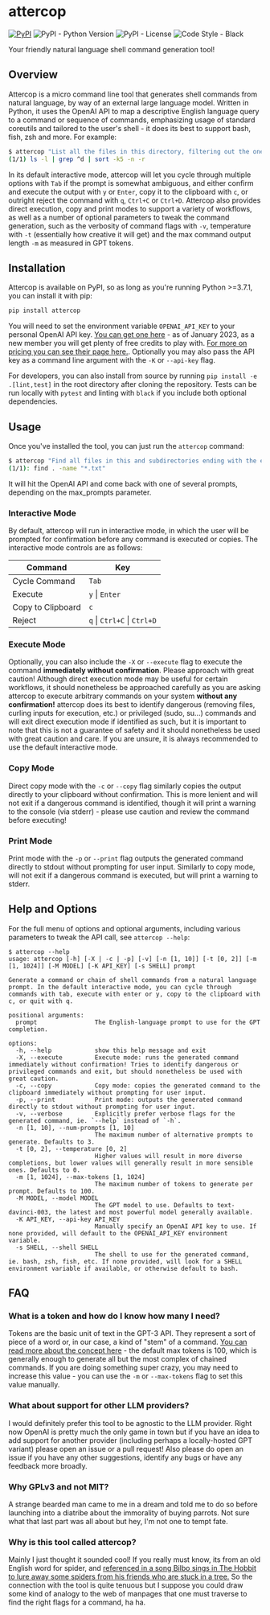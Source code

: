 # attercop

[![PyPI](https://img.shields.io/pypi/v/attercop?color=gr)](https://pypi.org/project/attercop/#description)
![PyPI - Python Version](https://img.shields.io/badge/dynamic/json?query=info.requires_python&label=python&url=https%3A%2F%2Fpypi.org%2Fpypi%2Fattercop%2Fjson)
![PyPI - License](https://img.shields.io/pypi/l/attercop)
![Code Style - Black](https://img.shields.io/badge/code%20style-black-black)

Your friendly natural language shell command generation tool!

## Overview

Attercop is a micro command line tool that generates shell commands from natural language, by way of an external large language model. Written in Python, it uses the OpenAI API to map a descriptive English language query to a command or sequence of commands, emphasizing usage of standard coreutils and tailored to the user's shell - it does its best to support bash, fish, zsh and more. For example:

```bash
$ attercop "List all the files in this directory, filtering out the ones that are not directories, and then sort them by size, largest first."
(1/1) ls -l | grep ^d | sort -k5 -n -r
```

In its default interactive mode, attercop will let you cycle through multiple options with `Tab` if the prompt is somewhat ambiguous, and either confirm and execute the output with `y` or `Enter`, copy it to the clipboard with `c`, or outright reject the command with `q`, `Ctrl+C` or `Ctrl+D`. Attercop also provides direct execution, copy and print modes to support a variety of workflows, as well as a number of optional parameters to tweak the command generation, such as the verbosity of command flags with `-v`, temperature with `-t` (essentially how creative it will get) and the max command output length `-m` as measured in GPT tokens.

## Installation

Attercop is available on PyPI, so as long as you're running Python >=3.7.1, you can install it with pip:

```bash
pip install attercop
```

You will need to set the environment variable `OPENAI_API_KEY` to your personal OpenAI API key. [You can get one here](https://beta.openai.com/) - as of January 2023, as a new member you will get plenty of free credits to play with. [For more on pricing you can see their page here.](https://openai.com/api/pricing/). Optionally you may also pass the API key as a command line argument with the `-K` or `--api-key` flag.

For developers, you can also install from source by running `pip install -e .[lint,test]` in the root directory after cloning the repository. Tests can be run locally with `pytest` and linting with `black` if you include both optional dependencies.

## Usage

Once you've installed the tool, you can just run the `attercop` command:

```bash
$ attercop "Find all files in this and subdirectories ending with the extension .txt"
(1/1): find . -name "*.txt"
```

It will hit the OpenAI API and come back with one of several prompts, depending on the max_prompts parameter.

### Interactive Mode

By default, attercop will run in interactive mode, in which the user will be prompted for confirmation before any command is executed or copies. The interactive mode controls are as follows:

| Command           | Key                         |
|-------------------|-----------------------------|
| Cycle Command     | `Tab`                       |
| Execute           | `y` \| `Enter`              |
| Copy to Clipboard | `c`                         |
| Reject            | `q` \| `Ctrl+C` \| `Ctrl+D` |

### Execute Mode

Optionally, you can also include the `-X` or `--execute` flag to execute the command **immediately without confirmation**. Please approach with great caution! Although direct execution mode may be useful for certain workflows, it should nonetheless be approached carefully as you are asking attercop to execute arbitrary commands on your system **without any confirmation!** attercop does its best to identify dangerous (removing files, curling inputs for execution, etc.) or privileged (sudo, su...) commands and will exit direct execution mode if identified as such, but it is important to note that this is not a guarantee of safety and it should nonetheless be used with great caution and care. If you are unsure, it is always recommended to use the default interactive mode.

### Copy Mode

Direct copy mode with the `-c` or `--copy` flag similarly copies the output directly to your clipboard without confirmation. This is more lenient and will not exit if a dangerous command is identified, though it will print a warning to the console (via stderr) - please use caution and review the command before executing!

### Print Mode

Print mode with the `-p` or `--print` flag outputs the generated command directly to stdout without prompting for user input. Similarly to copy mode, will not exit if a dangerous command is executed, but will print a warning to stderr.

## Help and Options

For the full menu of options and optional arguments, including various parameters to tweak the API call, see `attercop --help`:

```
$ attercop --help
usage: attercop [-h] [-X | -c | -p] [-v] [-n [1, 10]] [-t [0, 2]] [-m [1, 1024]] [-M MODEL] [-K API_KEY] [-s SHELL] prompt

Generate a command or chain of shell commands from a natural language prompt. In the default interactive mode, you can cycle through commands with tab, execute with enter or y, copy to the clipboard with c, or quit with q.

positional arguments:
  prompt                The English-language prompt to use for the GPT completion.

options:
  -h, --help            show this help message and exit
  -X, --execute         Execute mode: runs the generated command immediately without confirmation! Tries to identify dangerous or privileged commands and exit, but should nonetheless be used with great caution.
  -c, --copy            Copy mode: copies the generated command to the clipboard immediately without prompting for user input.
  -p, --print           Print mode: outputs the generated command directly to stdout without prompting for user input.
  -v, --verbose         Explicitly prefer verbose flags for the generated command, ie. `--help` instead of `-h`.
  -n [1, 10], --num-prompts [1, 10]
                        The maximum number of alternative prompts to generate. Defaults to 3.
  -t [0, 2], --temperature [0, 2]
                        Higher values will result in more diverse completions, but lower values will generally result in more sensible ones. Defaults to 0.
  -m [1, 1024], --max-tokens [1, 1024]
                        The maximum number of tokens to generate per prompt. Defaults to 100.
  -M MODEL, --model MODEL
                        The GPT model to use. Defaults to text-davinci-003, the latest and most powerful model generally available.
  -K API_KEY, --api-key API_KEY
                        Manually specify an OpenAI API key to use. If none provided, will default to the OPENAI_API_KEY environment variable.
  -s SHELL, --shell SHELL
                        The shell to use for the generated command, ie. bash, zsh, fish, etc. If none provided, will look for a SHELL environment variable if available, or otherwise default to bash.
```

## FAQ

### What is a token and how do I know how many I need?

Tokens are the basic unit of text in the GPT-3 API. They represent a sort of piece of a word or, in our case, a kind of "stem" of a command. [You can read more about the concept here](https://help.openai.com/en/articles/4936856-what-are-tokens-and-how-to-count-them) - the default max tokens is 100, which is generally enough to generate all but the most complex of chained commands. If you are doing something super crazy, you may need to increase this value - you can use the `-m` or `--max-tokens` flag to set this value manually.

### What about support for other LLM providers?

I would definitely prefer this tool to be agnostic to the LLM provider. Right now OpenAI is pretty much the only game in town but if you have an idea to add support for another provider (including perhaps a locally-hosted GPT variant) please open an issue or a pull request! Also please do open an issue if you have any other suggestions, identify any bugs or have any feedback more broadly.

### Why GPLv3 and not MIT?

A strange bearded man came to me in a dream and told me to do so before launching into a diatribe about the immorality of buying parrots. Not sure what that last part was all about but hey, I'm not one to tempt fate.

### Why is this tool called attercop?

Mainly I just thought it sounded cool! If you really must know, its from an old English word for spider, and [referenced in a song Bilbo sings in The Hobbit to lure away some spiders from his friends who are stuck in a tree.](https://tolkiengateway.net/wiki/Old_fat_spider_spinning_in_a_tree!) So the connection with the tool is quite tenuous but I suppose you could draw some kind of analogy to the web of manpages that one must traverse to find the right flags for a command, ha ha.

